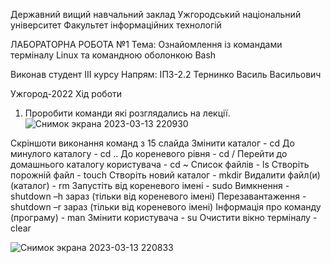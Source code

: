 Державний вищий навчальний заклад Ужгородський національний університет Факультет інформаційних технологій

ЛАБОРАТОРНА РОБОТА №1 Тема: Ознайомлення із командами терміналу Linux та командною оболонкою Bash

Виконав студент ІIІ курсу Напрям: ІПЗ-2.2 Тернинко Василь Васильович

Ужгород-2022 Хід роботи

1. Проробити команди які розглядались на лекції.
![Снимок экрана 2023-03-13 220930](https://user-images.githubusercontent.com/99879459/225437360-aa995400-3032-4a0f-a6e8-7509634cc747.png)

Скріншоти виконання команд з 15 слайда Змінити каталог - cd До минулого каталогу - cd .. До кореневого рівня - cd / Перейти до домашнього каталогу користувача - cd ~ Список файлів - ls Створіть порожній файл - touch Створіть новий каталог - mkdir Видалити файл(и) (каталог) - rm Запустіть від кореневого імені - sudo Вимкнення - shutdown –h зараз (тільки від кореневого імені) Перезавантаження - shutdown –r зараз (тільки від кореневого імені) Інформація про команду (програму) - man Змінити користувача - su Очистити вікно терміналу - clear

![Снимок экрана 2023-03-13 220833](https://user-images.githubusercontent.com/99879459/225437193-9a2a73e1-ed2b-4a51-83a4-6328c240572d.png)
